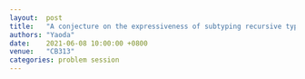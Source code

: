 ```yaml
--- 
layout:  post 
title:   "A conjecture on the expressiveness of subtyping recursive types"
authors: "Yaoda"
date:    2021-06-08 10:00:00 +0800
venue:   "CB313"
categories: problem session
--- 
```

